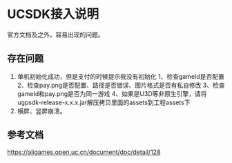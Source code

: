 # UCSDK接入说明

官方文档及之外，容易出现的问题。

## 存在问题

1. 单机初始化成功，但是支付的时候提示我没有初始化
1、检查gameId是否配置
2、检查pay.png是否配置、路径是否错误、图片格式是否有私自修改
3、检查gameId和pay.png是否为同一游戏
4、如果是U3D等非原生引擎，请将ugpsdk-release-x.x.x.jar解压拷贝里面的assets到工程assets下
2. 横屏、竖屏崩溃。

## 参考文档

https://aligames.open.uc.cn/document/doc/detail/128
